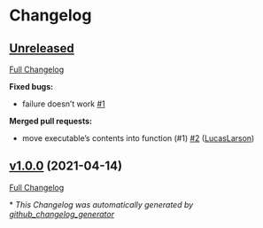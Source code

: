 # Changelog

## [Unreleased](https://github.com/LucasLarson/samefile/tree/HEAD)

[Full Changelog](https://github.com/LucasLarson/samefile/compare/v1.0.0...HEAD)

**Fixed bugs:**

- failure doesn’t work [\#1](https://github.com/LucasLarson/samefile/issues/1)

**Merged pull requests:**

- move executable’s contents into function \(\#1\) [\#2](https://github.com/LucasLarson/samefile/pull/2) ([LucasLarson](https://github.com/LucasLarson))

## [v1.0.0](https://github.com/LucasLarson/samefile/tree/v1.0.0) (2021-04-14)

[Full Changelog](https://github.com/LucasLarson/samefile/compare/2e534069e29570de9a2293c4c9b7c8789c63badf...v1.0.0)



\* *This Changelog was automatically generated by [github_changelog_generator](https://github.com/github-changelog-generator/github-changelog-generator)*
